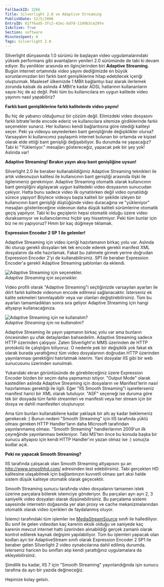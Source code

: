 ```yaml
---
FallbackID: 2266
Title: Silverlight 2.0 ve Adaptive Streaming
PublishDate: 12/5/2008
EntryID: 01ff6ad5-3fc2-42ec-bd7d-1149b3ce29fe
IsActive: True
Section: software
MinutesSpent: 0
Tags: Silverlight 2.0
---
```

Silverlight dünyasında 1.0 sürümü ile başlayan video uygulamalarındaki
yüksek performans gibi avantajların yenileri 2.0 sürümünde de tabi ki
devam ediyor. Bu yenilikler arasında en ilginçlerinden biri **Adaptive
Streaming**. Bugün internet ortamında video yayını dediğimizde en büyük
sorunlarımızdan biri farklı bant genişliklerine hitap edebilecek içeriği
oluşturmak. Maalesef ülkemizde 1 MBit bağlantıyı baz alarak ilerlemek
zorunda kalsak da aslında 4 MBit'e kadar ADSL hatlarının kullananların
sayısı hiç de az değil. Peki tüm bu kullanıcılara en uygun kalitede
video yayınını nasıl yapabiliriz?

**Farklı bant genişliklerine farklı kalitelerde video yayını!**

Bu hiç de yabancı olduğumuz bir çözüm değil. Elimizdeki video dosyasını
farklı bitrate'lerde encode ederiz ve kullanıcılara sitemize
girdiklerinde farklı seçenekler sunarız. Her kullanıcı kendi
bağlantısına göre istediği kaliteyi seçer. Peki ya videoyu seyrederken
bant genişliğinde değişiklikler olursa? Varsayalım ki kullanıcımız
paylaşımlı internet bulunan bir ortamda ve kişisel olarak elde ettiği
bant genişliği değişebiliyor. Bu durumda ne yapacağız? Tabi ki
"Yükleniyor." mesajları göstereceğiz, yapacak pek bir şey yok! Aslında
var!

**Adaptive Streaming! Bırakın yayın akışı bant genişliğine uysun!**

Silverlight 2.0 ile beraber kullanabildiğimiz Adaptive Streaming
teknikleri ile artık videonuzun kalitesi ile kullanıcının bant genişliği
arasında ilişki ile ilgilenmeniz gerekmiyor. Adaptive Streaming otomatik
olarak kullanıcının bant genişliğini algılayarak uygun kalitedeki video
dosyasının sunucudan çekiyor. Hatta bunu sadece video ilk oynatılırken
değil video oynatıldığı sürece yapıyor! Böylece videoyu başta kaliteli
bir şekilde izleyen bir kullanıcının bant genişliği düştüğünde video
duracağına ve "yükleniyor" mesajları gösterileceğine videonun daha düşük
kaliteli sürümlerine otomatik geçiş yapılıyor. Tabi ki bu geçişlerin
hepsi otomatik olduğu üzere video duraksamıyor ve kullanıcılarımız
hiçbir şey hissetmiyor. Peki tüm bunlar için biz ne mi yapıyoruz? Hmm
bir kaç düğmeye tıklamak.

**Expression Encoder 2 SP 1 ile gelenler!**

Adaptive Streaming için video içeriği hazırlamanın birkaç yolu var.
Aslında ilki oturup gerekli dosyaları tek tek encode ederek gerekli
manifest XML dosyalarını da elle hazırlamak. Fakat bu zahmete girmek
yerine doğrudan Expression Encoder 2'yi de kullanabilirsiniz. SP1 ile
beraber Expression Encoder'a gerekli Adaptive Streaming şablonları da
eklendi.

![Adaptive Streaming için
seçenekler.](http://cdn.daron.yondem.com/assets/2266/04122008_1.png)\
*Adaptive Streaming için seçenekler.*

Video profili olarak "Adaptive Streaming"i seçtiğinizde varsayılan
ayarları ile dört farklı kalitede videonun encode edilmesi
sağlanacaktır. İsterseniz ek kalite sekmeleri tanımlayabilir veya var
olanları değiştirebilirsiniz. Tüm bu ayarları tamamladıktan sonra sıra
geliyor Adaptive Streaming için hangi altyapıyı kullanacağınıza.

![Adaptive Streaming için ne
kullanalım?](http://cdn.daron.yondem.com/assets/2266/04122008_2.png)\
*Adaptive Streaming için ne kullanalım?*

Adaptive Streaming ile yayın yapmanın birkaç yolu var ama bunların
öncesinden şu ufak detaylardan bahsedelim. Adaptive Streaming sadece
HTTP üzerinden çalışıyor. Zaten Silverlight'ın MMS üzerinden de HTTP
protokolü ile çalıştığını biliyoruz. O nedenle pek bir değişiklik yok
fakat ek olarak burada yarattığımız tüm video dosyalarının doğrudan HTTP
üzerinden yayınlanması gerektiğini hatırlatmak isterim. Yani dosyalar
IIS gibi bir web sunucusunu üzerinden sunulmalı.

Yukarıdaki ekran görüntüsünde de görebileceğiniz üzere Expression
Encoder bizden bir seçim daha yapmamızı istiyor. "Output Mode" olarak
kastedilen aslında Adaptive Streaming için dosyaların ve Manifest'lerin
nasıl hazırlanması gerektiği ile ilgili. Eğer "IIS Smooth Streaming"i
işaretlerseniz manifest harici bir XML olarak tutuluyor. "ASF" seçeneği
ise duruma göre tek bir dosyada tüm farklı streamleri ve manifesti veya
her stream için bir dosya ve dahili manifestleri oluşturuyor.

Ama tüm bunları kullanabilene kadar yaklaşık bir altı ay kadar
beklemeniz gerekecek :) Bunun nedeni "Smooth Streaming" için IIS
tarafında yüklü olması gereken HTTP Handler'ların daha Microsoft
tarafından yayınlanmamış olması. "Smooth Streaming" handlerlarının
2009'un ilk çeyreğinde yayınlanması bekleniyor. Tabi MS'ten önce bu
konuda başka bir sunucu altyapısı için kendi HTTP Handler'ını yazan
olmaz ise :) sonuçta kodlar açık.

**Peki ne yapacak Smooth Streaming?**

IIS tarafında çalışacak olan Smooth Streaming altyapısını şu an
<http://www.smoothhd.com/> adresinden test edebilirsiniz. Tabi gerçekten
HD kalitesine ulaşabilmek için bağlantınızın kuvvetli olması şart aksi
halde sistem düşük kaliteye otomatik olarak geçecektir.

Smooth Streaming sunucu tarafında video dosyalarını tamamen istek
üzerine parçalara bölerek istemciye gönderiyor. Bu parçaları ayrı ayrı
2, 3 saniyelik video dosyaları olarak düşünebilirsiniz. Bu parçalama
sistemi sayesinde internetin doğasında yer alan proxy ve cache
mekanizmalarından otomatik olarak video içerikleri de faydalanmış
oluyor.

İstemci tarafındaki tüm işlemler ise
[MediaStreamSource](http://msdn.microsoft.com/en-us/library/system.windows.media.mediastreamsource(VS.95).aspx)
sınıfı ile hallediliyor. Bu sınıf ile gelen videodan kaç karenin eksik
olduğu ve saniyede kaç karenin mevcut internet hattı üzerinden
alınabildiği gerçek zamanlı olarak kontrol edilerek kaynak değişimi
yapılabiliyor. Tüm bu işlemleri yapacak olan kodları ayrı bir
AdaptiveStream sınıfı olarak Expression Encoder 2 SP1 ile beraber gelen
Silverlight 2 video oynatıcılarına dahil edilmiş durumda. İsterseniz
haricen bu sınıfları alıp kendi yarattığınız uygulamalara da
ekleyebilirsiniz.

Şimdilik bu kadar, IIS 7 için "Smooth Streaming" yayınlandığında işin
sunucu tarafına da ayrı bir yazıda değineceğiz.

Hepinize kolay gelsin.


